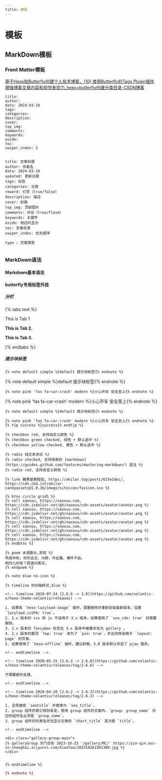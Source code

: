 ```yaml
---
title: 模板
---
```


# 模板

## MarkDown模板

### Front Matter模板

[基于Hexo和Butterfly创建个人技术博客，(10) 使用Butterfly的Tags Plugin插件增强博客文章内容和视觉表现力_hexo+butterfly创建分类目录-CSDN博客](https://blog.csdn.net/liudonglovehemin/article/details/131095922)

```
title: 
author: 
data: 2024-03-18
tags: 
categories: 
description:
cover: 
top_img:
comments: 
keywords: 
aside: 
toc: 
swiper_index: 2


title: 文章标题
author: 作者名
data: 2024-03-18
updated: 更新日期
tags: 标签
categories: 分类
reward: 打赏（true/false）
description: 描述
cover: 封面
top_img: 顶部图片
comments: 评论（true/flase）
keywords: 关键字
aside: 侧边栏显示
toc: 文章目录
swiper_index: 优先顺序

type : 页面类型


```

### MarkDown语法

#### Markdown基本语法

#### butterfly专用标签外挂

##### 分栏

{% tabs test %}
<!-- tab 1-->
This is Tab 1
<!-- endtab -->

<!-- tab 2-->
**This is Tab 2.**
<!-- endtab -->

<!-- tab -->
**This is Tab 3.**
<!-- endtab -->
{% endtabs %}

##### 提示块标签

```
{% note default simple %}default 提示块标签{% endnote %}
```

{% note default simple %}default 提示块标签{% endnote %}



```
{% note pink 'fas fa-car-crash' modern %}小心开车 安全至上{% endnote %}
```

{% note pink 'fas fa-car-crash' modern %}小心开车 安全至上{% endnote %}











```
{% note default simple %}default 提示块标签{% endnote %}

{% note pink 'fas fa-car-crash' modern %}小心开车 安全至上{% endnote %}
{% tip success %}success{% endtip %}

{% checkbox red, 支持自定义颜色 %}
{% checkbox green checked, 绿色 + 默认选中 %}
{% checkbox yellow checked, 黄色 + 默认选中 %}

{% radio 纯文本测试 %}
{% radio checked, 支持简单的 [markdown](https://guides.github.com/features/mastering-markdown/) 语法 %}
{% radio red, 支持自定义颜色 %}

{% link 糖果屋教程贴, https://akilar.top/posts/615e2dec/, https://cdn.cbd.int/akilar-candyassets@1.0.36/image/siteicon/favicon.ico %}

{% btns circle grid5 %}
{% cell xaoxuu, https://xaoxuu.com, https://cdn.jsdelivr.net/gh/xaoxuu/cdn-assets/avatar/avatar.png %}
{% cell xaoxuu, https://xaoxuu.com, https://cdn.jsdelivr.net/gh/xaoxuu/cdn-assets/avatar/avatar.png %}
{% cell xaoxuu, https://xaoxuu.com, https://cdn.jsdelivr.net/gh/xaoxuu/cdn-assets/avatar/avatar.png %}
{% cell xaoxuu, https://xaoxuu.com, https://cdn.jsdelivr.net/gh/xaoxuu/cdn-assets/avatar/avatar.png %}
{% cell xaoxuu, https://xaoxuu.com, https://cdn.jsdelivr.net/gh/xaoxuu/cdn-assets/avatar/avatar.png %}
{% endbtns %}

{% poem 水调歌头,苏轼 %}
丙辰中秋，欢饮达旦，大醉，作此篇，兼怀子由。
明月几时有？把酒问青天。
{% endpoem %}

{% note blue no-icon %}

{% timeline 时间轴样式,blue %}

<!-- timeline 2020-07-24 [2.6.6 -> 3.0](https://github.com/volantis-x/hexo-theme-volantis/releases) -->

1. 如果有 `hexo-lazyload-image` 插件，需要删除并重新安装最新版本，设置 `lazyload.isSPA: true`。
2. 2.x 版本的 css 和 js 不适用于 3.x 版本，如果使用了 `use_cdn: true` 则需要删除。
3. 2.x 版本的 fancybox 标签在 3.x 版本中被重命名为 gallery 。
4. 2.x 版本的置顶 `top: true` 改为了 `pin: true`，并且同样适用于 `layout: page` 的页面。
5. 如果使用了 `hexo-offline` 插件，建议卸载，3.0 版本默认开启了 pjax 服务。

<!-- endtimeline -->

<!-- timeline 2020-05-15 [2.6.3 -> 2.6.6](https://github.com/volantis-x/hexo-theme-volantis/releases/tag/2.6.6) -->

不需要额外处理。

<!-- endtimeline -->

<!-- timeline 2020-04-20 [2.6.2 -> 2.6.3](https://github.com/volantis-x/hexo-theme-volantis/releases/tag/2.6.3) -->

1. 全局搜索 `seotitle` 并替换为 `seo_title`。
2. group 组件的索引规则有变，使用 group 组件的文章内，`group: group_name` 对应的组件名必须是 `group_name`。
3. group 组件的列表名优先显示文章的 `short_title` 其次是 `title`。

<!-- endtimeline -->

<div class="gallery-group-main">
{% galleryGroup 宗门合影 2023-10-23 '/gallery/MC/' https://yin-qin.oss-cn-shanghai.aliyuncs.com/XiaoYao/202310261501300.jpg %}
</div>


{% endtimeline %}

{% endnote %}
```

